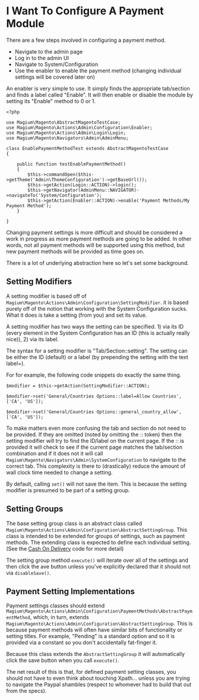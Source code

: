# I Want To Configure A Payment Module

There are a few steps involved in configuring a payment method.

* Navigate to the admin page
* Log in to the admin UI
* Navigate to System/Configuration
* Use the enabler to enable the payment method (changing individual settings will be covered later on)

An enabler is very simple to use.  It simply finds the appropriate tab/section and finds a label called "Enable".  It will then enable or disable the module by setting its "Enable" method to 0 or 1.

```
<?php

use Magium\Magento\AbstractMagentoTestCase;
use Magium\Magento\Actions\Admin\Configuration\Enabler;
use Magium\Magento\Actions\Admin\Login\Login;
use Magium\Magento\Navigators\Admin\AdminMenu;

class EnablePaymentMethodTest extends AbstractMagentoTestCase
{

    public function testEnablePaymentMethod()
    {
        $this->commandOpen($this->getTheme('Admin\ThemeConfiguration')->getBaseUrl());
        $this->getAction(Login::ACTION)->login();
        $this->getNavigator(AdminMenu::NAVIGATOR)->navigateTo('System/Configuration');
        $this->getAction(Enabler::ACTION)->enable('Payment Methods/My Payment Method');
    }

}
```

Changing payment settings is more difficult and should be considered a work in progress as more payment methods are going to be added.  In other words, not all payment methods will be supported using this method, but new payment methods will be provided as time goes on.

There is a lot of underlying abstraction here so let's set some background.

## Setting Modifiers

A setting modifier is based off of `Magium\Magento\Actions\Admin\Configuration\SettingModifier`.  it is based purely off of the notion that working with the System Configuration sucks.  What it does is take a setting (from you) and set its value.

A setting modifier has two ways the setting can be specified.  1) via its ID (every element in the System Configuration has an ID (this is actually really nice)), 2) via its label.

The syntax for a setting modifier is "Tab/Section::setting".  The setting can be either the ID (default) or a label (by prepending the setting with the text label=).

For for example, the following code snippets do exactly the same thing.

```
$modifier = $this->getAction(SettingModifier::ACTION);

$modifier->set('General/Countries Options::label=Allow Countries', ['CA', 'US']);

$modifier->set('General/Countries Options::general_country_allow', ['CA', 'US']);
```

To make matters even more confusing the tab and section do not need to be provided.  If they are omitted (noted by omitting the :: token) then the setting modifier will try to find the ID/label on the current page.  If the :: is provided it will check to see if the current page matches the tab/section combination and if it does not it will call `Magium\Magento\Navigators\Admin\SystemConfiguration` to navigate to the correct tab.  This complexity is there to (drastically) reduce the amount of wall clock time needed to change a setting.

By default, calling `set()` will not save the item.  This is because the setting modifier is presumed to be part of a setting group.

## Setting Groups

The base setting group class is an abstract class called `Magium\Magento\Actions\Admin\Configuration\AbstractSettingGroup`.  This class is intended to be extended for groups of settings, such as payment methods.  The extending class is expected to define each individual setting.  (See the [Cash On Delivery](https://github.com/magium/MagiumMagento/blob/master/lib/Magento/Actions/Admin/Configuration/PaymentMethods/CashOnDelivery.php) code for more detail)

The setting group method `execute()` will iterate over all of the settings and then click the ave button unless you've explicitly declared that it should not via `disableSave()`.

## Payment Setting Implementations

Payment settings classes should extend `Magium\Magento\Actions\Admin\Configuration\PaymentMethods\AbstractPaymentMethod`, which, in turn, extends `Magium\Magento\Actions\Admin\Configuration\AbstractSettingGroup`.  This is because payment methods will often have similar bits of functionality or setting titles.  For example, "Pending" is a standard option and so it is provided via a constant so you don't accidentally fat-finger it.

Because this class extends the `AbstractSettingGroup` it will automatically click the save button when you call `execute()`.

The net result of this is that, for defined payment setting classes, you should not have to even think about touching Xpath... unless you are trying to navigate the Paypal shambles (respect to whomever had to build that out from the specs).
